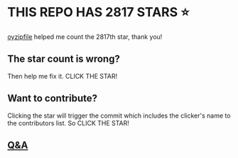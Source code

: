 # THIS REPO HAS 2817 STARS ⭐️

[oyzipfile](https://github.com/oyzipfile) helped me count the 2817th star, thank you!

## The star count is wrong?

Then help me fix it. CLICK THE STAR!

## Want to contribute?

Clicking the star will trigger the commit which includes the clicker's name to the contributors list. So CLICK THE STAR!

## [Q&A](https://github.com/narze/THIS_REPO_HAS_X_STARS/wiki/Q&A)
